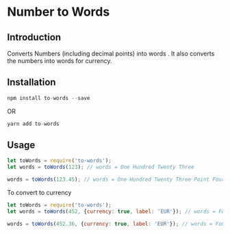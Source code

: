 # Number to Words

## Introduction

Converts Numbers (including decimal points) into words . It also converts the numbers into words for currency.

## Installation

```js
npm install to-words --save
```

OR

```js
yarn add to-words
```


## Usage

```js
let toWords = require('to-words');
let words = toWords(123); // words = One Hundred Twenty Three

words = toWords(123.45); // words = One Hundred Twenty Three Point Fourty Five
```

To convert to currency

```js
let toWords = require('to-words');
let words = toWords(452, {currency: true, label: 'EUR'}); // words = Four Hundred Fifty Two EUR Only

words = toWords(452.36, {currency: true, label: 'EUR'}); // words = Four Hundred Fifty Two EUR And Thirty Six Only
```
